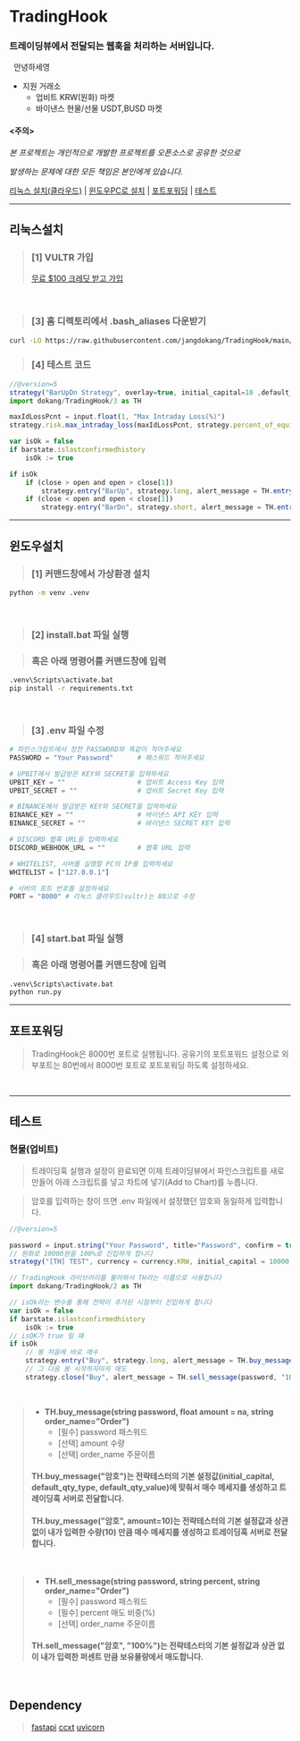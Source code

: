 # TradingHook

### 트레이딩뷰에서 전달되는 웹훅을 처리하는 서버입니다.

&nbsp;
안녕하세영
- 지원 거래소
  - 업비트 KRW(원화) 마켓
  - 바이낸스 현물/선물 USDT,BUSD 마켓

#### <주의>

_본 프로젝트는 개인적으로 개발한 프로젝트를 오픈소스로 공유한 것으로_

_발생하는 문제에 대한 모든 책임은 본인에게 있습니다._

[리눅스 설치(클라우드)](#리눅스설치) | [윈도우PC로 설치](#윈도우설치) | [포트포워딩](#포트포워딩) | [테스트](#테스트)

---
## 리눅스설치


> ### [1] VULTR 가입
>[무료 $100 크레딧 받고 가입](https://www.vultr.com/?ref=9160659-8H) 

&nbsp;


> ### [3] 홈 디렉토리에서 .bash_aliases 다운받기
```bash
curl -LO https://raw.githubusercontent.com/jangdokang/TradingHook/main/linux/.bash_aliases
``` 

> ### [4] 테스트 코드
```javascript
//@version=5
strategy("BarUpDn Strategy", overlay=true, initial_capital=10 ,default_qty_type = strategy.percent_of_equity, default_qty_value = 100)
import dokang/TradingHook/3 as TH

maxIdLossPcnt = input.float(1, "Max Intraday Loss(%)")
strategy.risk.max_intraday_loss(maxIdLossPcnt, strategy.percent_of_equity)

var isOk = false
if barstate.islastconfirmedhistory
    isOk := true

if isOk
    if (close > open and open > close[1])
    	strategy.entry("BarUp", strategy.long, alert_message = TH.entry_message("dokang", order_name="바업다운 롱"))
    if (close < open and open < close[1])
    	strategy.entry("BarDn", strategy.short, alert_message = TH.entry_message("dokang", order_name="바업다운 숏"))
``` 

---
## 윈도우설치

> ### [1] 커맨드창에서 가상환경 설치

```bash
python -m venv .venv
```

&nbsp;

> ### [2] install.bat 파일 실행

> ### 혹은 아래 명령어를 커맨드창에 입력

```bash
.venv\Scripts\activate.bat
pip install -r requirements.txt
```

&nbsp;

> ### [3] .env 파일 수정

```python
# 파인스크립트에서 정한 PASSWORD와 똑같이 적어주세요
PASSWORD = "Your Password"      # 패스워드 적어주세요

# UPBIT에서 발급받은 KEY와 SECRET을 입력하세요
UPBIT_KEY = ""                  # 업비트 Access Key 입력
UPBIT_SECRET = ""               # 업비트 Secret Key 입력

# BINANCE에서 발급받은 KEY와 SECRET을 입력하세요
BINANCE_KEY = ""                # 바이낸스 API KEY 입력
BINANCE_SECRET = ""             # 바이낸스 SECRET KEY 입력

# DISCORD 웹훅 URL을 입력하세요
DISCORD_WEBHOOK_URL = ""        # 웹훅 URL 입력

# WHITELIST, 서버를 실행할 PC의 IP를 입력하세요
WHITELIST = ["127.0.0.1"]

# 서버의 포트 번호를 설정하세요
PORT = "8000" # 리눅스 클라우드(vultr)는 80으로 수정
```

&nbsp;

> ### [4] start.bat 파일 실행

> ### 혹은 아래 명령어를 커맨드창에 입력

```bash
.venv\Scripts\activate.bat
python run.py
```

---

## 포트포워딩

> TradingHook은 8000번 포트로 실행됩니다. 공유기의 포트포워드 설정으로 외부포트는 80번에서 8000번 포트로 포트포워딩 하도록 설정하세요.

&nbsp;&nbsp;

---

## 테스트
### 현물(업비트)

> 트레이딩훅 실행과 설정이 완료되면 이제 트레이딩뷰에서 파인스크립트를 새로 만들어 아래 스크립트를 넣고 차트에 넣기(Add to Chart)를 누릅니다.

> 암호를 입력하는 창이 뜨면 .env 파일에서 설정했던 암호와 동일하게 입력합니다.

```js
//@version=5

password = input.string("Your Password", title="Password", confirm = true)
// 원화로 10000원을 100%로 진입하게 합니다
strategy("[TH] TEST", currency = currency.KRW, initial_capital = 10000, default_qty_type = strategy.percent_of_equity, default_qty_value = 100, overlay = true)

// TradingHook 라이브러리를 불러와서 TH라는 이름으로 사용합니다
import dokang/TradingHook/2 as TH

// isOk라는 변수를 통해 전략이 추가된 시점부터 진입하게 합니다
var isOk = false
if barstate.islastconfirmedhistory
    isOk := true
// isOK가 true 일 때
if isOk
    // 봉 처음에 바로 매수
    strategy.entry("Buy", strategy.long, alert_message = TH.buy_message(password))
    // 그 다음 봉 시작하자마자 매도
    strategy.close("Buy", alert_message = TH.sell_message(password, "100%"))
```

&nbsp;

> - **TH.buy_message(string password, float amount = na, string order_name="Order")**
>   - [필수] password 패스워드
>   - [선택] amount 수량
>   - [선택] order_name 주문이름
>
> #### TH.buy_message("암호")는 전략테스터의 기본 설정값(initial_capital, default_qty_type, default_qty_value)에 맞춰서 매수 메세지를 생성하고 트레이딩훅 서버로 전달합니다.
>
> #### TH.buy_message("암호", amount=10)는 전략테스터의 기본 설정값과 상관없이 내가 입력한 수량(10) 만큼 매수 메세지를 생성하고 트레이딩훅 서버로 전달합니다.

&nbsp;

> - **TH.sell_message(string password, string percent, string order_name="Order")**
>   - [필수] password 패스워드
>   - [필수] percent 매도 비중(%)
>   - [선택] order_name 주문이름
>
> #### TH.sell_message("암호", "100%")는 전략테스터의 기본 설정값과 상관 없이 내가 입력한 퍼센트 만큼 보유물량에서 매도합니다.
&nbsp;
## Dependency

> [fastapi](https://github.com/tiangolo/fastapi)
> [ccxt](https://github.com/ccxt/ccxt)
> [uvicorn](https://github.com/encode/uvicorn)